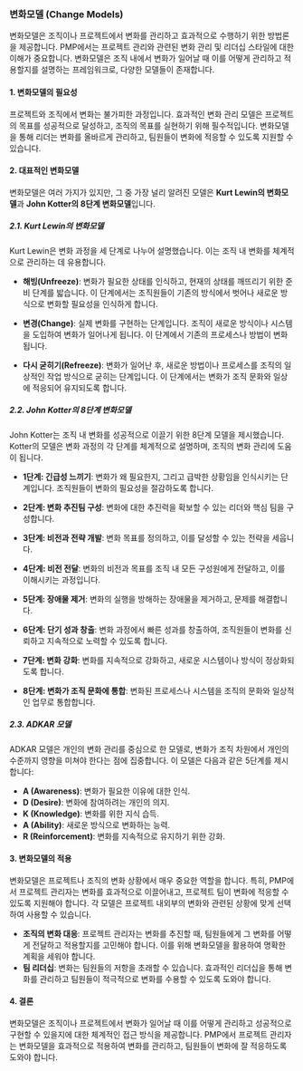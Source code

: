 ### 변화모델 (Change Models)

변화모델은 조직이나 프로젝트에서 변화를 관리하고 효과적으로 수행하기 위한 방법론을 제공합니다. PMP에서는 프로젝트 관리와 관련된 변화 관리 및 리더십 스타일에 대한 이해가 중요합니다. 변화모델은 조직 내에서 변화가 일어날 때 이를 어떻게 관리하고 적용할지를 설명하는 프레임워크로, 다양한 모델들이 존재합니다. 

#### 1. 변화모델의 필요성

프로젝트와 조직에서 변화는 불가피한 과정입니다. 효과적인 변화 관리 모델은 프로젝트의 목표를 성공적으로 달성하고, 조직의 목표를 실현하기 위해 필수적입니다. 변화모델을 통해 리더는 변화를 올바르게 관리하고, 팀원들이 변화에 적응할 수 있도록 지원할 수 있습니다.

#### 2. 대표적인 변화모델

변화모델은 여러 가지가 있지만, 그 중 가장 널리 알려진 모델은 **Kurt Lewin의 변화모델**과 **John Kotter의 8단계 변화모델**입니다.

##### 2.1. Kurt Lewin의 변화모델

Kurt Lewin은 변화 과정을 세 단계로 나누어 설명했습니다. 이는 조직 내 변화를 체계적으로 관리하는 데 유용합니다.

- **해빙(Unfreeze)**: 변화가 필요한 상태를 인식하고, 현재의 상태를 깨뜨리기 위한 준비 단계를 밟습니다. 이 단계에서는 조직원들이 기존의 방식에서 벗어나 새로운 방식으로 변화할 필요성을 인식하게 합니다.
  
- **변경(Change)**: 실제 변화를 구현하는 단계입니다. 조직이 새로운 방식이나 시스템을 도입하여 변화가 일어나게 됩니다. 이 단계에서 기존의 프로세스나 방법이 변화됩니다.
  
- **다시 굳히기(Refreeze)**: 변화가 일어난 후, 새로운 방법이나 프로세스를 조직의 일상적인 작업 방식으로 굳히는 단계입니다. 이 단계에서는 변화가 조직 문화와 일상에 적응되어 유지되도록 합니다.

##### 2.2. John Kotter의 8단계 변화모델

John Kotter는 조직 내 변화를 성공적으로 이끌기 위한 8단계 모델을 제시했습니다. Kotter의 모델은 변화 과정의 각 단계를 체계적으로 설명하며, 조직의 변화 관리에 도움이 됩니다.

- **1단계: 긴급성 느끼기**: 변화가 왜 필요한지, 그리고 급박한 상황임을 인식시키는 단계입니다. 조직원들이 변화의 필요성을 절감하도록 합니다.
  
- **2단계: 변화 추진팀 구성**: 변화에 대한 추진력을 확보할 수 있는 리더와 핵심 팀을 구성합니다.
  
- **3단계: 비전과 전략 개발**: 변화 목표를 정의하고, 이를 달성할 수 있는 전략을 세웁니다.
  
- **4단계: 비전 전달**: 변화의 비전과 목표를 조직 내 모든 구성원에게 전달하고, 이를 이해시키는 과정입니다.
  
- **5단계: 장애물 제거**: 변화의 실행을 방해하는 장애물을 제거하고, 문제를 해결합니다.
  
- **6단계: 단기 성과 창출**: 변화 과정에서 빠른 성과를 창출하여, 조직원들이 변화를 신뢰하고 지속적으로 노력할 수 있도록 합니다.
  
- **7단계: 변화 강화**: 변화를 지속적으로 강화하고, 새로운 시스템이나 방식이 정상화되도록 합니다.
  
- **8단계: 변화가 조직 문화에 통합**: 변화된 프로세스나 시스템을 조직의 문화와 일상적인 업무로 통합합니다.

##### 2.3. ADKAR 모델

ADKAR 모델은 개인의 변화 관리를 중심으로 한 모델로, 변화가 조직 차원에서 개인의 수준까지 영향을 미쳐야 한다는 점에 집중합니다. 이 모델은 다음과 같은 5단계를 제시합니다:

- **A (Awareness)**: 변화가 필요한 이유에 대한 인식.
- **D (Desire)**: 변화에 참여하려는 개인의 의지.
- **K (Knowledge)**: 변화를 위한 지식 습득.
- **A (Ability)**: 새로운 방식으로 변화하는 능력.
- **R (Reinforcement)**: 변화를 지속적으로 유지하기 위한 강화.

#### 3. 변화모델의 적용

변화모델은 프로젝트나 조직의 변화 상황에서 매우 중요한 역할을 합니다. 특히, PMP에서 프로젝트 관리자는 변화를 효과적으로 이끌어내고, 프로젝트 팀이 변화에 적응할 수 있도록 지원해야 합니다. 각 모델은 프로젝트 내외부의 변화와 관련된 상황에 맞게 선택하여 사용할 수 있습니다.

- **조직의 변화 대응**: 프로젝트 관리자는 변화를 추진할 때, 팀원들에게 그 변화를 어떻게 전달하고 적용할지를 고민해야 합니다. 이를 위해 변화모델을 활용하여 명확한 계획을 세워야 합니다.
- **팀 리더십**: 변화는 팀원들의 저항을 초래할 수 있습니다. 효과적인 리더십을 통해 변화를 관리하고 팀원들이 적극적으로 변화를 수용할 수 있도록 도와야 합니다.

#### 4. 결론

변화모델은 조직이나 프로젝트에서 변화가 일어날 때 이를 어떻게 관리하고 성공적으로 구현할 수 있을지에 대한 체계적인 접근 방식을 제공합니다. PMP에서 프로젝트 관리자는 변화모델을 효과적으로 적용하여 변화를 관리하고, 팀원들이 변화에 잘 적응하도록 도와야 합니다.
